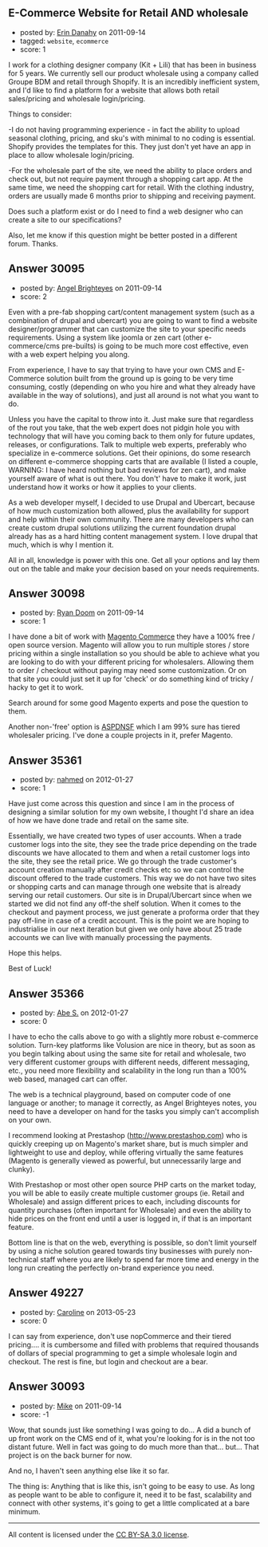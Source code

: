 ## E-Commerce Website for Retail AND wholesale

- posted by: [Erin Danahy](https://stackexchange.com/users/-1/13333-erin-danahy) on 2011-09-14
- tagged: `website`, `ecommerce`
- score: 1

I work for a clothing designer company (Kit + Lili) that has been in business for 5 years.  We currently sell our product wholesale using a company called Groupe BDM and retail through Shopify.  It is an incredibly inefficient system, and I'd like to find a platform for a website that allows both retail sales/pricing and wholesale login/pricing.

Things to consider:

-I do not having programming experience - in fact the ability to upload seasonal clothing, pricing, and sku's with minimal to no coding is essential.  Shopify provides the templates for this.  They just don't yet have an app in place to allow wholesale login/pricing.

-For the wholesale part of the site, we need the ability to place orders and check out, but not require payment through a shopping cart app. At the same time, we need the shopping cart for retail. With the clothing industry, orders are usually made 6 months prior to shipping and receiving payment.


Does such a platform exist or do I need to find a web designer who can create a site to our specifications?

Also, let me know if this question might be better posted in a different forum.  Thanks.


## Answer 30095

- posted by: [Angel Brighteyes](https://stackexchange.com/users/-1/13329-angel-brighteyes) on 2011-09-14
- score: 2

Even with a pre-fab shopping cart/content management system (such as a combination of drupal and ubercart) you are going to want to find a website designer/programmer that can customize the site to your specific needs requirements.  Using a system like joomla or zen cart (other e-commerce/cms pre-builts) is going to be much more cost effective, even with a web expert helping you along.

From experience, I have to say that trying to have your own CMS and E-Commerce solution built from the ground up is going to be very time consuming, costly (depending on who you hire and what they already have available in the way of solutions), and just all around is not what you want to do.

Unless you have the capital to throw into it.  Just make sure that regardless of the rout you take, that the web expert does not pidgin hole you with technology that will have you coming back to them only for future updates, releases, or configurations.  Talk to multiple web experts, preferably who specialize in e-commerce solutions.  Get their opinions, do some research on different e-commerce shopping carts that are available (I listed a couple, WARNING: I have heard nothing but bad reviews for zen cart), and make yourself aware of what is out there.  You don't' have to make it work, just understand how it works or how it applies to your clients.

As a web developer myself, I decided to use Drupal and Ubercart, because of how much customization both allowed, plus the availability for support and help within their own community.  There are many developers who can create custom drupal solutions utilizing the current foundation drupal already has as a hard hitting content management system.  I love drupal that much, which is why I mention it.

All in all, knowledge is power with this one.  Get all your options and lay them out on the table and make your decision based on your needs requirements.


## Answer 30098

- posted by: [Ryan Doom](https://stackexchange.com/users/-1/5655-ryan-doom) on 2011-09-14
- score: 1

<p>I have done a bit of work with <a href="http://www.magentocommerce.com/" rel="nofollow">Magento Commerce</a> they have a 100% free / open source version.  Magento will allow you to run multiple stores / store pricing within a single installation so you should be able to achieve what you are looking to do with your different pricing for wholesalers. Allowing them to order / checkout without paying may need some customization.  Or on that site you could just set it up for 'check' or do something kind of tricky / hacky to get it to work.  </p>

<p>Search around for some good Magento experts and pose the question to them.</p>

<p>Another non-'free' option is <a href="http://www.aspdotnetstorefront.com/default.aspx?" rel="nofollow">ASPDNSF</a> which I am 99% sure has tiered wholesaler pricing.  I've done a couple projects in it, prefer Magento.</p>



## Answer 35361

- posted by: [nahmed](https://stackexchange.com/users/-1/16017-nahmed) on 2012-01-27
- score: 1

Have just come across this question and since I am in the process of designing a similar solution for my own website, I thought I'd share an idea of how we have done trade and retail on the same site.

Essentially, we have created two types of user accounts. When a trade customer logs into the site, they see the trade price depending on the trade discounts we have allocated to them and when a retail customer logs into the site, they see the retail price. We go through the trade customer's account creation manually after credit checks etc so we can control the discount offered to the trade customers. This way we do not have two sites or shopping carts and can manage through one website that is already serving our retail customers. Our site is in Drupal/Ubercart since when we started we did not find any off-the shelf solution.
When it comes to the checkout and payment process, we just generate a proforma order that they pay off-line in case of a credit account. This is the point we are hoping to industrialise in our next iteration but given we only have about 25 trade accounts we can live with manually processing the payments.

Hope this helps.

Best of Luck!




## Answer 35366

- posted by: [Abe S.](https://stackexchange.com/users/-1/15559-abe-s) on 2012-01-27
- score: 0

I have to echo the calls above to go with a slightly more robust e-commerce solution. Turn-key platforms like Volusion are nice in theory, but as soon as you begin talking about using the same site for retail and wholesale, two very different customer groups with different needs, different messaging, etc., you need more flexibility and scalability in the long run than a 100% web based, managed cart can offer. 

The web is a technical playground, based on computer code of one language or another; to manage it correctly, as Angel Brighteyes notes, you need to have a developer on hand for the tasks you simply can't accomplish on your own. 

I recommend looking at Prestashop (http://www.prestashop.com) who is quickly creeping up on Magento's market share, but is much simpler and lightweight to use and deploy, while offering virtually the same features (Magento is generally viewed as powerful, but unnecessarily large and clunky). 

With Prestashop or most other open source PHP carts on the market today, you will be able to easily create multiple customer groups (ie. Retail and Wholesale) and assign different prices to each, including discounts for quantity purchases (often important for Wholesale) and even the ability to hide prices on the front end until a user is logged in, if that is an important feature. 

Bottom line is that on the web, everything is possible, so don't limit yourself by using a niche solution geared towards tiny businesses with purely non-technical staff where you are likely to spend far more time and energy in the long run creating the perfectly on-brand experience you need. 


## Answer 49227

- posted by: [Caroline](https://stackexchange.com/users/-1/26363-caroline) on 2013-05-23
- score: 0

I can say from experience, don't use nopCommerce and their tiered pricing.... it is cumbersome and filled with problems that required thousands of dollars of special programming to get a simple wholesale login and checkout.  The rest is fine, but login and checkout are a bear.  


## Answer 30093

- posted by: [Mike](https://stackexchange.com/users/-1/11945-mike) on 2011-09-14
- score: -1

Wow, that sounds just like something I was going to do... A did a bunch of up front work on the CMS end of it, what you're looking for is in the not too distant future. Well in fact was going to do much more than that... but... That project is on the back burner for now.

And no, I haven't seen anything else like it so far.

The thing is: Anything that is like this, isn't going to be easy to use. As long as people want to be able to configure it, need it to be fast, scalability and connect with other systems, it's going to get a little complicated at a bare minimum.




---

All content is licensed under the [CC BY-SA 3.0 license](https://creativecommons.org/licenses/by-sa/3.0/).

